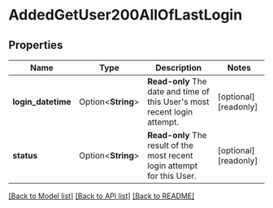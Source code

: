 # AddedGetUser200AllOfLastLogin

## Properties

Name | Type | Description | Notes
------------ | ------------- | ------------- | -------------
**login_datetime** | Option<**String**> | __Read-only__ The date and time of this User's most recent login attempt. | [optional][readonly]
**status** | Option<**String**> | __Read-only__ The result of the most recent login attempt for this User. | [optional][readonly]

[[Back to Model list]](../README.md#documentation-for-models) [[Back to API list]](../README.md#documentation-for-api-endpoints) [[Back to README]](../README.md)


